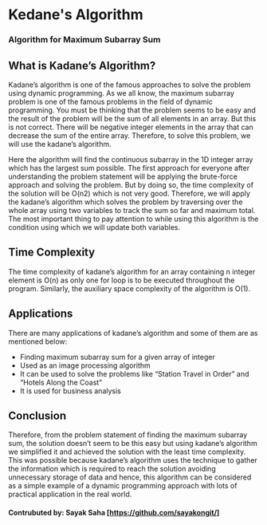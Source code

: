 # Kedane's Algorithm
### Algorithm for Maximum Subarray Sum

## What is Kadane’s Algorithm?
Kadane’s algorithm is one of the famous approaches to solve the problem using dynamic programming. As we all know, the maximum subarray problem is one of the famous problems in the field of dynamic programming. You must be thinking that the problem seems to be easy and the result of the problem will be the sum of all elements in an array. But this is not correct. There will be negative integer elements in the array that can decrease the sum of the entire array. Therefore, to solve this problem, we will use the kadane’s algorithm.

Here the algorithm will find the continuous subarray in the 1D integer array which has the largest sum possible. The first approach for everyone after understanding the problem statement will be applying the brute-force approach and solving the problem. But by doing so, the time complexity of the solution will be O(n2) which is not very good. Therefore, we will apply the kadane’s algorithm which solves the problem by traversing over the whole array using two variables to track the sum so far and maximum total. The most important thing to pay attention to while using this algorithm is the condition using which we will update both variables.

## Time Complexity
The time complexity of kadane’s algorithm for an array containing n integer element is O(n) as only one for loop is to be executed throughout the program. Similarly, the auxiliary space complexity of the algorithm is O(1).

## Applications
There are many applications of kadane’s algorithm and some of them are as mentioned below:

- Finding maximum subarray sum for a given array of integer
- Used as an image processing algorithm
- It can be used to solve the problems like “Station Travel in Order” and “Hotels Along the Coast”
- It is used for business analysis

## Conclusion
Therefore, from the problem statement of finding the maximum subarray sum, the solution doesn’t seem to be this easy but using kadane’s algorithm we simplified it and achieved the solution with the least time complexity. This was possible because kadane’s algorithm uses the technique to gather the information which is required to reach the solution avoiding unnecessary storage of data and hence, this algorithm can be considered as a simple example of a dynamic programming approach with lots of practical application in the real world.


#### Contrubuted by: Sayak Saha [https://github.com/sayakongit/]